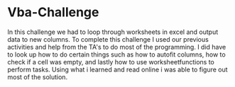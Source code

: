 # Vba-Challenge
In this challenge we had to loop through worksheets in excel and output data to new columns.
To complete this challenge I used our previous activities and help from the TA's to do most of the programming. I did have to look up how to do certain things such as how to autofit columns, how to check if a cell was empty, and lastly how to use worksheetfunctions to perform tasks. Using what i learned and read online i was able to figure out most of the solution.
